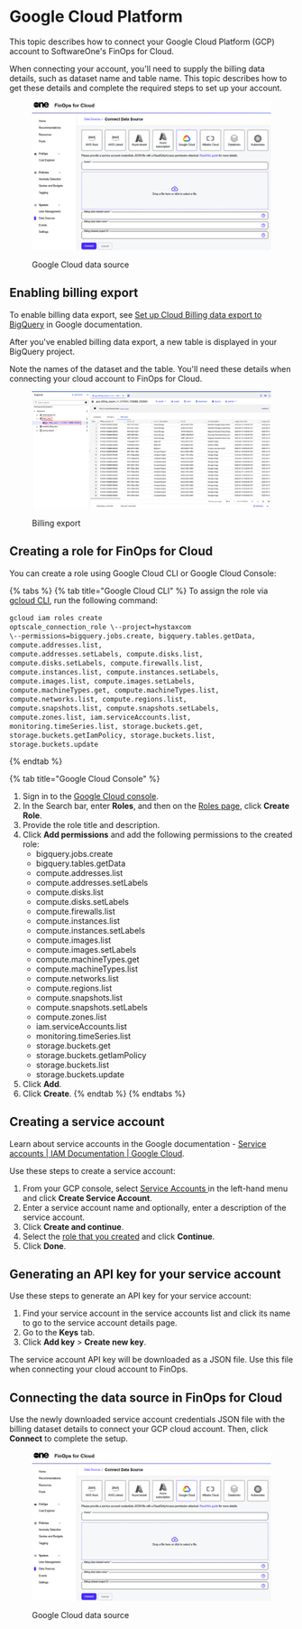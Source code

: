 # Google Cloud Platform

This topic describes how to connect your Google Cloud Platform (GCP) account to SoftwareOne's FinOps for Cloud.&#x20;

When connecting your account, you'll need to supply the billing data details, such as dataset name and table name. This topic describes how to get these details and complete the required steps to set up your account.

<figure><img src="../../../.gitbook/assets/GCP.png" alt=""><figcaption><p>Google Cloud data source</p></figcaption></figure>

## Enabling billing export <a href="#enable-billing-export" id="enable-billing-export"></a>

To enable billing data export, see [Set up Cloud Billing data export to BigQuery](https://cloud.google.com/billing/docs/how-to/export-data-bigquery-setup) in Google documentation.

After you've enabled billing data export, a new table is displayed in your BigQuery project.&#x20;

Note the names of the dataset and the table. You'll need these details when connecting your cloud account to FinOps for Cloud.

<figure><img src="../../../.gitbook/assets/gcp_billingdata_export.png" alt=""><figcaption><p>Billing export</p></figcaption></figure>

## Creating a role for FinOps for Cloud <a href="#prepare-a-role-for-optscale" id="prepare-a-role-for-optscale"></a>

You can create a role using Google Cloud CLI or Google Cloud Console:

{% tabs %}
{% tab title="Google Cloud CLI" %}
To assign the role via [gcloud CLI](https://cloud.google.com/sdk/gcloud), run the following command:

```
gcloud iam roles create
optscale_connection_role \--project=hystaxcom
\--permissions=bigquery.jobs.create, bigquery.tables.getData, compute.addresses.list, 
compute.addresses.setLabels, compute.disks.list, compute.disks.setLabels, compute.firewalls.list, 
compute.instances.list, compute.instances.setLabels, compute.images.list, compute.images.setLabels,
compute.machineTypes.get, compute.machineTypes.list, compute.networks.list, compute.regions.list, 
compute.snapshots.list, compute.snapshots.setLabels, compute.zones.list, iam.serviceAccounts.list,
monitoring.timeSeries.list, storage.buckets.get, storage.buckets.getIamPolicy, storage.buckets.list, 
storage.buckets.update
```
{% endtab %}

{% tab title="Google Cloud Console" %}
1. Sign in to the [Google Cloud console](https://console.cloud.google.com/welcome).
2. In the Search bar, enter **Roles**, and then on the [Roles page](https://console.cloud.google.com/iam-admin/roles), click **Create Role**.&#x20;
3. Provide the role title and description.
4. Click **Add permissions** and add the following permissions to the created role:
   * bigquery.jobs.create
   * bigquery.tables.getData
   * compute.addresses.list
   * compute.addresses.setLabels
   * compute.disks.list
   * compute.disks.setLabels
   * compute.firewalls.list
   * compute.instances.list
   * compute.instances.setLabels
   * compute.images.list
   * compute.images.setLabels
   * compute.machineTypes.get
   * compute.machineTypes.list
   * compute.networks.list
   * compute.regions.list
   * compute.snapshots.list
   * compute.snapshots.setLabels
   * compute.zones.list
   * iam.serviceAccounts.list
   * monitoring.timeSeries.list
   * storage.buckets.get
   * storage.buckets.getIamPolicy
   * storage.buckets.list
   * storage.buckets.update
5. Click **Add**.
6. Click **Create**.
{% endtab %}
{% endtabs %}

## Creating a service account <a href="#create-service-account" id="create-service-account"></a>

Learn about service accounts in the Google documentation - [Service accounts | IAM Documentation | Google Cloud](https://cloud.google.com/iam/docs/service-accounts).&#x20;

Use these steps to create a service account:

1. From your GCP console, select [Service Accounts ](https://console.cloud.google.com/iam-admin/serviceaccounts)in the left-hand menu and click **Create Service Account**.
2. Enter a service account name and optionally, enter a description of the service account.
3. Click **Create and continue**.
4. Select the [role that you created](google-cloud-platform.md#prepare-a-role-for-optscale) and click **Continue**.
5. Click **Done**.

## Generating an API key for your service account <a href="#generate-api-key-for-your-service-account" id="generate-api-key-for-your-service-account"></a>

Use these steps to generate an API key for your service account:

1. Find your service account in the service accounts list and click its name to go to the service account details page.
2. Go to the **Keys** tab.
3. Click **Add key** > **Create new key**.&#x20;

The service account API key will be downloaded as a JSON file. Use this file when connecting your cloud account to FinOps.

## Connecting the data source in FinOps for Cloud <a href="#connect-data-source-in-optscale" id="connect-data-source-in-optscale"></a>

Use the newly downloaded service account credentials JSON file with the billing dataset details to connect your GCP cloud account. Then, click **Connect** to complete the setup.

<figure><img src="../../../.gitbook/assets/GCP.png" alt=""><figcaption><p>Google Cloud data source</p></figcaption></figure>
